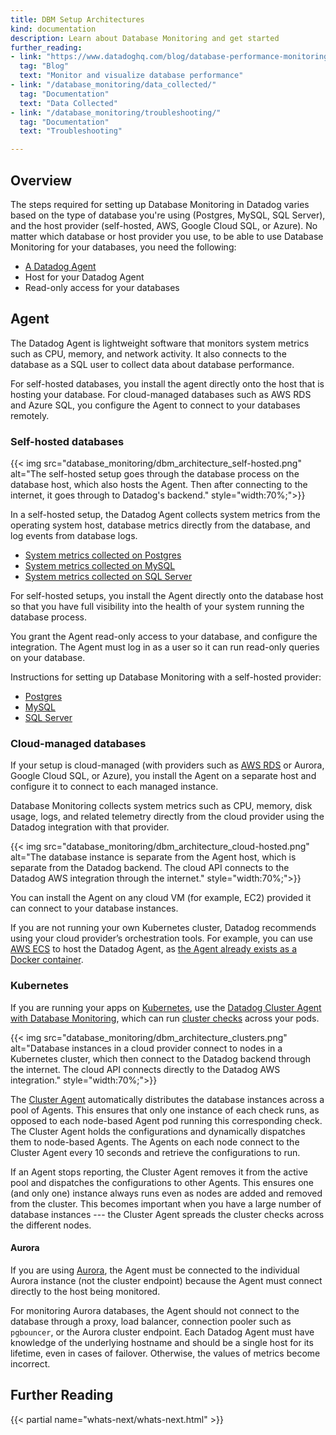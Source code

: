 ```yaml
---
title: DBM Setup Architectures
kind: documentation
description: Learn about Database Monitoring and get started
further_reading:
- link: "https://www.datadoghq.com/blog/database-performance-monitoring-datadog"
  tag: "Blog"
  text: "Monitor and visualize database performance"
- link: "/database_monitoring/data_collected/"
  tag: "Documentation"
  text: "Data Collected"
- link: "/database_monitoring/troubleshooting/"
  tag: "Documentation"
  text: "Troubleshooting"

---
```



## Overview

The steps required for setting up Database Monitoring in Datadog varies based on the type of database you're using (Postgres, MySQL, SQL Server), and the host provider (self-hosted, AWS, Google Cloud SQL, or Azure). No matter which database or host provider you use, to be able to use Database Monitoring for your databases, you need the following:

* [A Datadog Agent][1]
* Host for your Datadog Agent
* Read-only access for your databases

## Agent

The Datadog Agent is lightweight software that monitors system metrics such as CPU, memory, and network activity. It also connects to the database as a SQL user to collect data about database performance. 

For self-hosted databases, you install the agent directly onto the host that is hosting your database. For cloud-managed databases such as AWS RDS and Azure SQL, you configure the Agent to connect to your databases remotely.


### Self-hosted databases

{{< img src="database_monitoring/dbm_architecture_self-hosted.png" alt="The self-hosted setup goes through the database process on the database host, which also hosts the Agent. Then after connecting to the internet, it goes through to Datadog's backend." style="width:70%;">}}

In a self-hosted setup, the Datadog Agent collects system metrics from the operating system host, database metrics directly from the database, and log events from database logs.

* [System metrics collected on Postgres][2]
* [System metrics collected on MySQL][3]
* [System metrics collected on SQL Server][15]


For self-hosted setups, you install the Agent directly onto the database host so that you have full visibility into the health of your system running the database process.

You grant the Agent read-only access to your database, and configure the integration. The Agent must log in as a user so it can run read-only queries on your database.

Instructions for setting up Database Monitoring with a self-hosted provider:

* [Postgres][4]
* [MySQL][5]
* [SQL Server][14]


### Cloud-managed databases

If your setup is cloud-managed (with providers such as [AWS RDS][6] or Aurora, Google Cloud SQL, or Azure), you install the Agent on a separate host and configure it to connect to each managed instance.

Database Monitoring collects system metrics such as CPU, memory, disk usage, logs, and related telemetry directly from the cloud provider using the Datadog integration with that provider.

{{< img src="database_monitoring/dbm_architecture_cloud-hosted.png" alt="The database instance is separate from the Agent host, which is separate from the Datadog backend. The cloud API connects to the Datadog AWS integration through the internet." style="width:70%;">}}

You can install the Agent on any cloud VM (for example, EC2) provided it can connect to your database instances.

If you are not running your own Kubernetes cluster, Datadog recommends using your cloud provider’s orchestration tools. For example, you can use [AWS ECS][7] to host the Datadog Agent, as [the Agent already exists as a Docker container][8].

### Kubernetes

If you are running your apps on [Kubernetes][9], use the [Datadog Cluster Agent with Database Monitoring][10], which can run [cluster checks][11] across your pods.

{{< img src="database_monitoring/dbm_architecture_clusters.png" alt="Database instances in a cloud provider connect to nodes in a Kubernetes cluster, which then connect to the Datadog backend through the internet. The cloud API connects directly to the Datadog AWS integration." style="width:70%;">}}

The [Cluster Agent][12] automatically distributes the database instances across a pool of Agents. This ensures that only one instance of each check runs, as opposed to each node-based Agent pod running this corresponding check. The Cluster Agent holds the configurations and dynamically dispatches them to node-based Agents. The Agents on each node connect to the Cluster Agent every 10 seconds and retrieve the configurations to run. 

If an Agent stops reporting, the Cluster Agent removes it from the active pool and dispatches the configurations to other Agents. This ensures one (and only one) instance always runs even as nodes are added and removed from the cluster. This becomes important when you have a large number of database instances ---  the Cluster Agent spreads the cluster checks across the different nodes.



#### Aurora

If you are using [Aurora][13], the Agent must be connected to the individual Aurora instance (not the cluster endpoint) because the Agent must connect directly to the host being monitored.

For monitoring Aurora databases, the Agent should not connect to the database through a proxy, load balancer, connection pooler such as `pgbouncer`, or the Aurora cluster endpoint. Each Datadog Agent must have knowledge of the underlying hostname and should be a single host for its lifetime, even in cases of failover. Otherwise, the values of metrics become incorrect. 



## Further Reading

{{< partial name="whats-next/whats-next.html" >}}

[1]: /agent/basic_agent_usage/
[2]: /integrations/postgres/?tab=host#data-collected
[3]: /integrations/mysql/?tab=host#data-collected
[4]: /database_monitoring/setup_postgres/selfhosted/
[5]: /database_monitoring/setup_mysql/selfhosted/
[6]: /integrations/amazon_rds/
[7]: /agent/amazon_ecs/
[8]: /agent/docker/
[9]: /agent/kubernetes/integrations/
[10]: /database_monitoring/setup_postgres/rds/?tab=kubernetes
[11]: /agent/cluster_agent/clusterchecks/
[12]: https://www.datadoghq.com/blog/datadog-cluster-agent/
[13]: /database_monitoring/setup_postgres/aurora/
[14]: /database_monitoring/setup_sql_server/selfhosted/
[15]: /integrations/sqlserver/?tabs=host#data-collected
